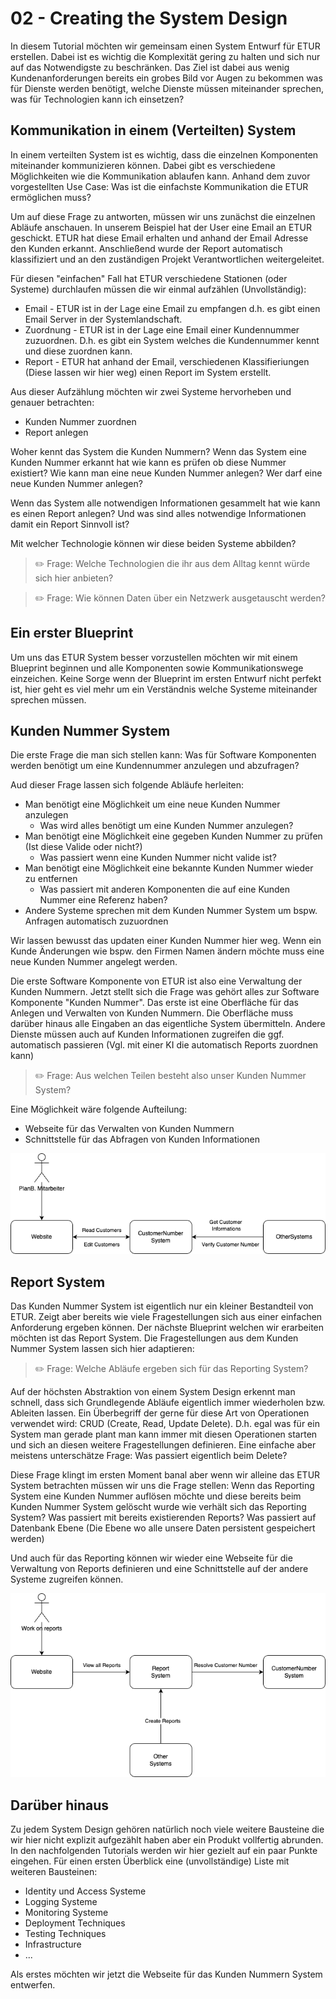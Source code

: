 # 02 - Creating the System Design

In diesem Tutorial möchten wir gemeinsam einen System Entwurf für ETUR erstellen. Dabei ist es wichtig die Komplexität gering zu halten und sich nur auf das Notwendigste zu beschränken. Das Ziel ist dabei aus wenig Kundenanforderungen bereits ein grobes Bild vor Augen zu bekommen was für Dienste werden benötigt, welche Dienste müssen miteinander sprechen, was für Technologien kann ich einsetzen? 

## Kommunikation in einem (Verteilten) System

In einem verteilten System ist es wichtig, dass die einzelnen Komponenten miteinander kommunizieren können. Dabei gibt es verschiedene Möglichkeiten wie die Kommunikation ablaufen kann. Anhand dem zuvor vorgestellten Use Case: Was ist die einfachste Kommunikation die ETUR ermöglichen muss?

Um auf diese Frage zu antworten, müssen wir uns zunächst die einzelnen Abläufe anschauen. In unserem Beispiel hat der User eine Email an ETUR geschickt. ETUR hat diese Email erhalten und anhand der Email Adresse den Kunden erkannt. Anschließend wurde der Report automatisch klassifiziert und an den zuständigen Projekt Verantwortlichen weitergeleitet.

Für diesen "einfachen" Fall hat ETUR verschiedene Stationen (oder Systeme) durchlaufen müssen die wir einmal aufzählen (Unvollständig): 

- Email - ETUR ist in der Lage eine Email zu empfangen d.h. es gibt einen Email Server in der Systemlandschaft.
- Zuordnung - ETUR ist in der Lage eine Email einer Kundennummer zuzuordnen. D.h. es gibt ein System welches die Kundennummer kennt und diese zuordnen kann.
- Report - ETUR hat anhand der Email, verschiedenen Klassifieriungen (Diese lassen wir hier weg) einen Report im System erstellt.

Aus dieser Aufzählung möchten wir zwei Systeme hervorheben und genauer betrachten: 

- Kunden Nummer zuordnen
- Report anlegen

Woher kennt das System die Kunden Nummern? 
Wenn das System eine Kunden Nummer erkannt hat wie kann es prüfen ob diese Nummer existiert?
Wie kann man eine neue Kunden Nummer anlegen? 
Wer darf eine neue Kunden Nummer anlegen?

Wenn das System alle notwendigen Informationen gesammelt hat wie kann es einen Report anlegen? Und was sind alles notwendige Informationen damit ein Report Sinnvoll ist? 

Mit welcher Technologie können wir diese beiden Systeme abbilden?

> ✏️ Frage: Welche Technologien die ihr aus dem Alltag kennt würde sich hier anbieten?

> ✏️ Frage: Wie können Daten über ein Netzwerk ausgetauscht werden?

## Ein erster Blueprint

Um uns das ETUR System besser vorzustellen möchten wir mit einem Blueprint beginnen und alle Komponenten sowie Kommunikationswege einzeichen. Keine Sorge wenn der Blueprint im ersten Entwurf nicht perfekt ist, hier geht es viel mehr um ein Verständnis welche Systeme miteinander sprechen müssen.

## Kunden Nummer System

Die erste Frage die man sich stellen kann: Was für Software Komponenten werden benötigt um eine Kundennummer anzulegen und abzufragen?

Aud dieser Frage lassen sich folgende Abläufe herleiten: 

- Man benötigt eine Möglichkeit um eine neue Kunden Nummer anzulegen
  - Was wird alles benötigt um eine Kunden Nummer anzulegen?
- Man benötigt eine Möglichkeit eine gegeben Kunden Nummer zu prüfen (Ist diese Valide oder nicht?)
  - Was passiert wenn eine Kunden Nummer nicht valide ist?
- Man benötigt eine Möglichkeit eine bekannte Kunden Nummer wieder zu entfernen
  - Was passiert mit anderen Komponenten die auf eine Kunden Nummer eine Referenz haben?
- Andere Systeme sprechen mit dem Kunden Nummer System um bspw. Anfragen automatisch zuzuordnen

Wir lassen bewusst das updaten einer Kunden Nummer hier weg. Wenn ein Kunde Änderungen wie bspw. den Firmen Namen ändern möchte muss eine neue Kunden Nummer angelegt werden. 

Die erste Software Komponente von ETUR ist also eine Verwaltung der Kunden Nummern. Jetzt stellt sich die Frage was gehört alles zur Software Komponente "Kunden Nummer". Das erste ist eine Oberfläche für das Anlegen und Verwalten von Kunden Nummern. Die Oberfläche muss darüber hinaus alle Eingaben an das eigentliche System übermitteln. Andere Dienste müssen auch auf Kunden Informationen zugreifen die ggf. automatisch passieren (Vgl. mit einer KI die automatisch Reports zuordnen kann)

> ✏️ Frage: Aus welchen Teilen besteht also unser Kunden Nummer System? 

Eine Möglichkeit wäre folgende Aufteilung: 

- Webseite für das Verwalten von Kunden Nummern
- Schnittstelle für das Abfragen von Kunden Informationen

![Customer System Blueprint](../../_attachments/02-System-Blueprint-1.png)

## Report System

Das Kunden Nummer System ist eigentlich nur ein kleiner Bestandteil von ETUR. Zeigt aber bereits wie viele Fragestellungen sich aus einer einfachen Anforderung ergeben können. Der nächste Blueprint welchen wir erarbeiten möchten ist das Report System. Die Fragestellungen aus dem Kunden Nummer System lassen sich hier adaptieren: 

> ✏️ Frage: Welche Abläufe ergeben sich für das Reporting System?

Auf der höchsten Abstraktion von einem System Design erkennt man schnell, dass sich Grundlegende Abläufe eigentlich immer wiederholen bzw. Ableiten lassen. Ein Überbegriff der gerne für diese Art von Operationen verwendet wird: CRUD (Create, Read, Update Delete). D.h. egal was für ein System man gerade plant man kann immer mit diesen Operationen starten und sich an diesen weitere Fragestellungen definieren. Eine einfache aber meistens unterschätze Frage: Was passiert eigentlich beim Delete?

Diese Frage klingt im ersten Moment banal aber wenn wir alleine das ETUR System betrachten müssen wir uns die Frage stellen: Wenn das Reporting System eine Kunden Nummer auflösen möchte und diese bereits beim Kunden Nummer System gelöscht wurde wie verhält sich das Reporting System? Was passiert mit bereits existierenden Reports? Was passiert auf Datenbank Ebene (Die Ebene wo alle unsere Daten persistent gespeichert werden)

Und auch für das Reporting können wir wieder eine Webseite für die Verwaltung von Reports definieren und eine Schnittstelle auf der andere Systeme zugreifen können.

![Report System Blueprint](../../_attachments/02-System-Blueprint-2.png)

## Darüber hinaus

Zu jedem System Design gehören natürlich noch viele weitere Bausteine die wir hier nicht explizit aufgezählt haben aber ein Produkt vollfertig abrunden. In den nachfolgenden Tutorials werden wir hier gezielt auf ein paar Punkte eingehen. Für einen ersten Überblick eine (unvollständige) Liste mit weiteren Bausteinen: 

- Identity und Access Systeme
- Logging Systeme
- Monitoring Systeme
- Deployment Techniques
- Testing Techniques
- Infrastructure
- ...

Als erstes möchten wir jetzt die Webseite für das Kunden Nummern System entwerfen.